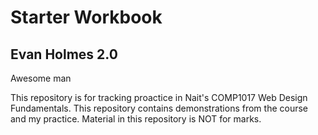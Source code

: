 # Starter Workbook

## Evan Holmes 2.0
Awesome man

This repository is for tracking proactice in Nait's COMP1017 Web Design Fundamentals. This repository contains demonstrations from the course and my practice. Material in this repository is NOT for marks.

